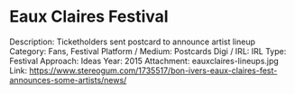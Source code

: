 # Eaux Claires Festival

Description: Ticketholders sent postcard to announce artist lineup
Category: Fans, Festival
Platform / Medium: Postcards
Digi / IRL: IRL
Type: Festival
Approach: Ideas
Year: 2015
Attachment: eauxclaires-lineups.jpg
Link: https://www.stereogum.com/1735517/bon-ivers-eaux-claires-fest-announces-some-artists/news/